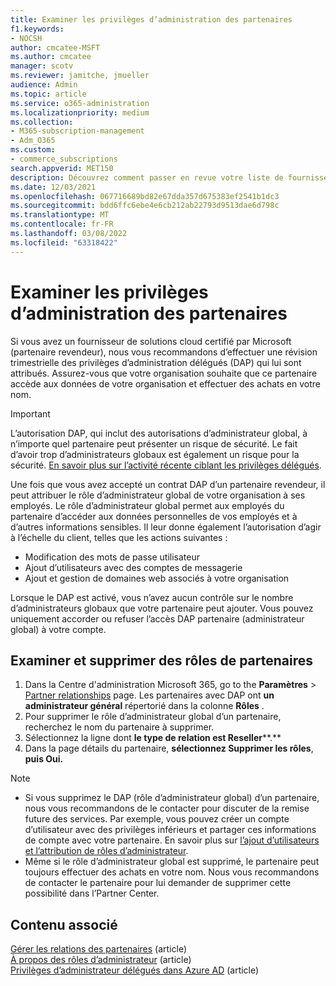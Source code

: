 ```yaml
---
title: Examiner les privilèges d’administration des partenaires
f1.keywords:
- NOCSH
author: cmcatee-MSFT
ms.author: cmcatee
manager: scotv
ms.reviewer: jamitche, jmueller
audience: Admin
ms.topic: article
ms.service: o365-administration
ms.localizationpriority: medium
ms.collection:
- M365-subscription-management
- Adm_O365
ms.custom:
- commerce_subscriptions
search.appverid: MET150
description: Découvrez comment passer en revue votre liste de fournisseurs de solutions (partenaires) certifiés par Microsoft pour déterminer les privilèges d’administration dont ils ont et comment supprimer ces privilèges.
ms.date: 12/03/2021
ms.openlocfilehash: 067716689bd82e67dda357d675383ef2541b1dc3
ms.sourcegitcommit: bdd6ffc6ebe4e6cb212ab22793d9513dae6d798c
ms.translationtype: MT
ms.contentlocale: fr-FR
ms.lasthandoff: 03/08/2022
ms.locfileid: "63318422"
---
```

# <a name="review-partner-administrative-privileges"></a>Examiner les privilèges d’administration des partenaires

Si vous avez un fournisseur de solutions cloud certifié par Microsoft (partenaire revendeur), nous vous recommandons d’effectuer une révision trimestrielle des privilèges d’administration délégués (DAP) qui lui sont attribués. Assurez-vous que votre organisation souhaite que ce partenaire accède aux données de votre organisation et effectuer des achats en votre nom.

> [!IMPORTANT]
> L’autorisation DAP, qui inclut des autorisations d’administrateur global, à n’importe quel partenaire peut présenter un risque de sécurité. Le fait d’avoir trop d’administrateurs globaux est également un risque pour la sécurité. [En savoir plus sur l’activité récente ciblant les privilèges délégués](https://www.microsoft.com/security/blog/2021/10/25/nobelium-targeting-delegated-administrative-privileges-to-facilitate-broader-attacks/).

Une fois que vous avez accepté un contrat DAP d’un partenaire revendeur, il peut attribuer le rôle d’administrateur global de votre organisation à ses employés. Le rôle d’administrateur global permet aux employés du partenaire d’accéder aux données personnelles de vos employés et à d’autres informations sensibles. Il leur donne également l’autorisation d’agir à l’échelle du client, telles que les actions suivantes :

- Modification des mots de passe utilisateur
- Ajout d’utilisateurs avec des comptes de messagerie
- Ajout et gestion de domaines web associés à votre organisation

Lorsque le DAP est activé, vous n’avez aucun contrôle sur le nombre d’administrateurs globaux que votre partenaire peut ajouter. Vous pouvez uniquement accorder ou refuser l’accès DAP partenaire (administrateur global) à votre compte.

## <a name="review-and-remove-roles-from-partners"></a>Examiner et supprimer des rôles de partenaires

1. Dans la Centre d'administration Microsoft 365, go to the **Paramètres** >  <a href="https://go.microsoft.com/fwlink/p/?linkid=2074649" target="_blank">Partner relationships</a> page. Les partenaires avec DAP ont **un administrateur général** répertorié dans la colonne **Rôles** .
2. Pour supprimer le rôle d’administrateur global d’un partenaire, recherchez le nom du partenaire à supprimer.
3. Sélectionnez la ligne dont **le type de relation est Reseller****.**
4. Dans la page détails du partenaire, **sélectionnez Supprimer les rôles**, **puis Oui.**

> [!NOTE]
>
> - Si vous supprimez le DAP (rôle d’administrateur global) d’un partenaire, nous vous recommandons de le contacter pour discuter de la remise future des services. Par exemple, vous pouvez créer un compte d’utilisateur avec des privilèges inférieurs et partager ces informations de compte avec votre partenaire. En savoir plus sur [l’ajout d’utilisateurs](../admin/add-users/add-users.md) [et l’attribution de rôles d’administrateur](../admin/add-users/assign-admin-roles.md).
> - Même si le rôle d’administrateur global est supprimé, le partenaire peut toujours effectuer des achats en votre nom. Nous vous recommandons de contacter le partenaire pour lui demander de supprimer cette possibilité dans l’Partner Center.

## <a name="related-content"></a>Contenu associé

[Gérer les relations des partenaires](manage-partners.md) (article)\
[À propos des rôles d’administrateur](../admin/add-users/about-admin-roles.md) (article)\
[Privilèges d’administrateur délégués dans Azure AD](/partner-center/customers-revoke-admin-privileges#delegated-admin-privileges-in-azure-ad) (article)
